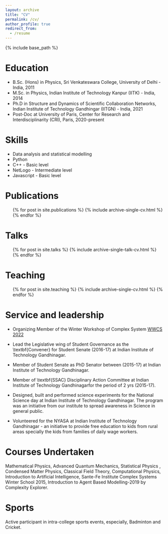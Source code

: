 ```yaml
---
layout: archive
title: "CV"
permalink: /cv/
author_profile: true
redirect_from:
  - /resume
---
```


{% include base_path %}

Education
======
* B.Sc. (Hons) in Physics, Sri Venkateswara College, University of Delhi - India, 2011
* M.Sc. in Physics, Indian Institute of Technology Kanpur (IITK) - India, 2014
* Ph.D in Structure and Dynamics of Scientific Collaboration Networks, Indian Institute of Technology Gandhingar (IITGN) - India, 2021
* Post-Doc at University of Paris, Center for Research and Interdisciplinarity (CRI), Paris, 2020-present

Skills
======

* Data analysis and statistical modelling
* Python
* C++ - Basic level
* NetLogo - Intermediate level
* Javascript - Basic level

Publications
======
  <ul>{% for post in site.publications %}
    {% include archive-single-cv.html %}
  {% endfor %}</ul>
  
Talks
======
  <ul>{% for post in site.talks %}
    {% include archive-single-talk-cv.html %}
  {% endfor %}</ul>
  
Teaching
======
  <ul>{% for post in site.teaching %}
    {% include archive-single-cv.html %}
  {% endfor %}</ul>
  
Service and leadership
======
* Organizing Member of the Winter Workshop of Complex System [WWCS 2022](https://wwcs2022.github.io/)

* Lead the Legislative wing of Student Governance as the \textbf{Convener} for Student Senate (2016-17) at Indian Institute of Technology Gandhinagar.
 
* Member of Student Senate as PhD Senator between (2015-17) at Indian Institute of Technology Gandhinagar. 
 
* Member of \textbf{SSAC} Disciplinary Action Committee at Indian Institute of Technology Gandhinagarfor the period of 2 yrs (2015-17).
 
* Designed, built and performed science experiments for the National Science day at Indian Institute of Technology Gandhinagar. The program was an initiative from our institute to spread awareness in Science in general public. 
 
* Volunteered for the NYASA at Indian Institute of Technology Gandhinagar - an initiative to provide free education to kids from rural areas specially the kids from families of daily wage workers.

Courses Undertaken
=======

Mathematical Physics, Advanced Quantum Mechanics, Statistical Physics , Condensed Matter Physics, Classical Field Theory,  Computational Physics, Introduction to Artificial Intelligence, Sante-Fe Institute Complex Systems Winter School 2015, Introduction to Agent Based Modelling-2019 by Complexity Explorer.  

Sports
========

Active participant in intra-college sports events, especially, Badminton and Cricket.    
